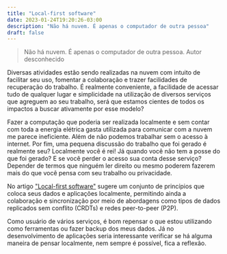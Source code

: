 ```yaml
---
title: "Local-first software"
date: 2023-01-24T19:20:26-03:00
description: "Não há nuvem. É apenas o computador de outra pessoa"
draft: false
---
```

>Não há nuvem. É apenas o computador de outra pessoa. Autor desconhecido

Diversas atividades estão sendo realizadas na nuvem com intuito de facilitar seu uso, fomentar a colaboração e trazer facilidades de recuperação do trabalho. É realmente conveniente, a facilidade de acessar tudo de qualquer lugar e simplicidade na utilização de diversos serviços que agreguem ao seu trabalho, será que estamos cientes de todos os impactos a buscar ativamente por esse modelo?

Fazer a computação que poderia ser realizada localmente e sem contar com toda a energia elétrica gasta utilizada para comunicar com a nuvem me parece ineficiente. Além de não podemos trabalhar sem o acesso à internet. Por fim, uma pequena discussão do trabalho que foi gerado é realmente seu? Localmente você é rei! Já quando você não tem a posse do que foi gerado? E se você perder o acesso sua conta desse serviço? Depender de termos que ninguém ler direito ou mesmo poderem fazerem mais do que você pensa com seu trabalho ou privacidade.

No artigo ["Local-first software"](https://www.inkandswitch.com/local-first/) sugere um conjunto de princípios que coloca seus dados e aplicações localmente, permitindo ainda a colaboração e sincronização por meio de abordagens como tipos de dados replicados sem conflito (CRDTs) e redes peer-to-peer (P2P).

Como usuário de vários serviços, é bom repensar o que estou utilizando como ferramentas ou fazer backup dos meus dados. Já no desenvolvimento de aplicações seria interessante verificar se há alguma maneira de pensar localmente, nem sempre é possível, fica a reflexão.